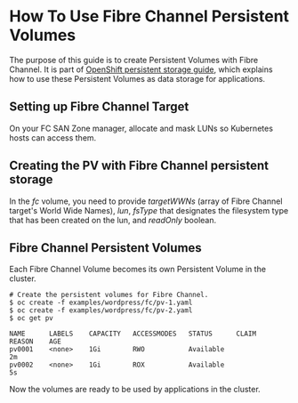 # How To Use Fibre Channel Persistent Volumes

The purpose of this guide is to create Persistent Volumes with Fibre Channel. It is part of [OpenShift persistent storage guide](../README.md), which explains how to use these Persistent Volumes as data storage for applications.

## Setting up Fibre Channel Target

On your FC SAN Zone manager, allocate and mask LUNs so Kubernetes hosts can access them.

## Creating the PV with Fibre Channel persistent storage

In the *fc* volume, you need to provide *targetWWNs* (array of Fibre Channel target's World Wide Names), *lun*,  *fsType* that designates the filesystem type that has been created on the lun, and *readOnly* boolean.

## Fibre Channel Persistent Volumes

Each Fibre Channel Volume becomes its own Persistent Volume in the cluster.

```
# Create the persistent volumes for Fibre Channel.
$ oc create -f examples/wordpress/fc/pv-1.yaml
$ oc create -f examples/wordpress/fc/pv-2.yaml
$ oc get pv

NAME      LABELS    CAPACITY   ACCESSMODES   STATUS      CLAIM     REASON    AGE
pv0001    <none>    1Gi        RWO           Available                       2m
pv0002    <none>    1Gi        ROX           Available                       5s

```

Now the volumes are ready to be used by applications in the cluster.
